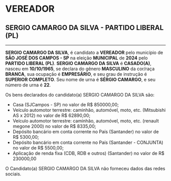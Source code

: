 # VEREADOR
## SERGIO CAMARGO DA SILVA - PARTIDO LIBERAL (PL)
---
**SERGIO CAMARGO DA SILVA**, é candidato a **VEREADOR** pelo município de **SÃO JOSÉ DOS CAMPOS - SP** na eleição **MUNICIPAL** de **2024** pelo **PARTIDO LIBERAL (PL)**.
**SERGIO CAMARGO DA SILVA** é **CASADO(A)**, nasceu em **10/10/1965**, se declara do gênero **MASCULINO** da cor/raça **BRANCA**, sua ocupação é **EMPRESÁRIO**, e seu grau de instrução é **SUPERIOR COMPLETO**.
Seu nome de urna é **SÉRGIO CAMARGO**, e seu número de urna é **22**.

Os bens declarados do candidato(a) SERGIO CAMARGO DA SILVA são: 
- Casa (SJCampos - SP) no valor de R$ 850000,00;
- Veículo automotor terrestre: caminhão, automóvel, moto, etc. (Mitsubishi AS x 2012) no valor de R$ 62890,00;
- Veículo automotor terrestre: caminhão, automóvel, moto, etc. (renault megone 2000) no valor de R$ 8335,00;
- Depósito bancário em conta corrente no País (Santander) no valor de R$ 5300,00;
- Depósito bancário em conta corrente no País (Santander - CONJUNTA) no valor de R$ 5500,00;
- Aplicação de renda fixa (CDB, RDB e outros) (Santander) no valor de R$ 230000,00

O Candidato(a) SERGIO CAMARGO DA SILVA não forneceu dados das redes sociais.